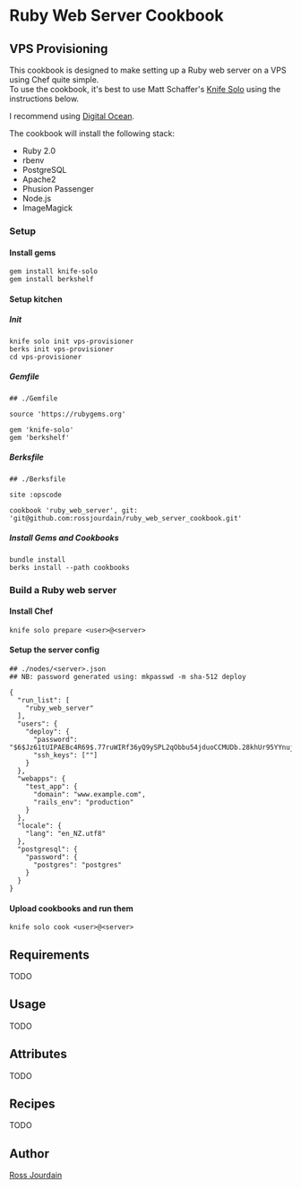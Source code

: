# Ruby Web Server Cookbook


## VPS Provisioning
This cookbook is designed to make setting up a Ruby web server on a VPS using Chef quite simple.  
To use the cookbook, it's best to use Matt Schaffer's 
<a href='http://matschaffer.github.com/knife-solo/' target='_blank'>Knife Solo</a> using the instructions below.

I recommend using <a href='https://www.digitalocean.com/' target='_blank'>Digital Ocean</a>.  

The cookbook will install the following stack:
* Ruby 2.0 
* rbenv
* PostgreSQL
* Apache2
* Phusion Passenger
* Node.js
* ImageMagick


### Setup


#### Install gems
````
gem install knife-solo
gem install berkshelf
````


#### Setup kitchen


##### Init
````
knife solo init vps-provisioner
berks init vps-provisioner
cd vps-provisioner
````


##### Gemfile
````
## ./Gemfile

source 'https://rubygems.org'

gem 'knife-solo'
gem 'berkshelf'
````


##### Berksfile
````
## ./Berksfile

site :opscode

cookbook 'ruby_web_server', git: 'git@github.com:rossjourdain/ruby_web_server_cookbook.git'
````


##### Install Gems and Cookbooks
````
bundle install
berks install --path cookbooks
````


### Build a Ruby web server

#### Install Chef
````
knife solo prepare <user>@<server>
````

#### Setup the server config 
````
## ./nodes/<server>.json
## NB: password generated using: mkpasswd -m sha-512 deploy

{
  "run_list": [
    "ruby_web_server"
  ],
  "users": {
    "deploy": {
      "password": "$6$Jz61tUIPAEBc4R69$.77ruWIRf36yQ9ySPL2qObbu54jduoCCMUDb.28khUr95YYnuj5AKhslLnGAqSPBEolHC5MNm0yAExSoC6FKy.",
      "ssh_keys": [""]
    }
  },
  "webapps": {
    "test_app": {
      "domain": "www.example.com",
      "rails_env": "production"
    }
  },
  "locale": {
    "lang": "en_NZ.utf8"
  },
  "postgresql": {
    "password": {
      "postgres": "postgres"
    }
  }
}
````

#### Upload cookbooks and run them
````
knife solo cook <user>@<server>
````

## Requirements
TODO

## Usage
TODO

## Attributes
TODO

## Recipes
TODO

## Author
<a href='https://github.com/rossjourdain/' target='_blank'>Ross Jourdain</a>

